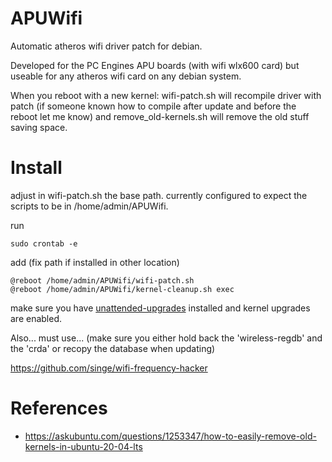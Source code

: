# APUWifi

Automatic atheros wifi driver patch for debian.

Developed for the PC Engines APU boards (with wifi wlx600 card) but useable for any atheros wifi card on any debian system.

When you reboot with a new kernel: wifi-patch.sh will recompile driver with patch (if someone known how to compile after update and before the reboot let me know) and remove_old-kernels.sh will remove the old stuff saving space.

# Install

adjust in wifi-patch.sh the base path. currently configured to expect the scripts to be in /home/admin/APUWifi.

run

```
sudo crontab -e
```

add (fix path if installed in other location)

```
@reboot /home/admin/APUWifi/wifi-patch.sh
@reboot /home/admin/APUWifi/kernel-cleanup.sh exec
```

make sure you have [unattended-upgrades](https://packages.debian.org/unattended-upgrades) installed and kernel upgrades are enabled.

Also... must use... (make sure you either hold back the 'wireless-regdb' and the 'crda' or recopy the database when updating)

https://github.com/singe/wifi-frequency-hacker

# References

 * https://askubuntu.com/questions/1253347/how-to-easily-remove-old-kernels-in-ubuntu-20-04-lts

